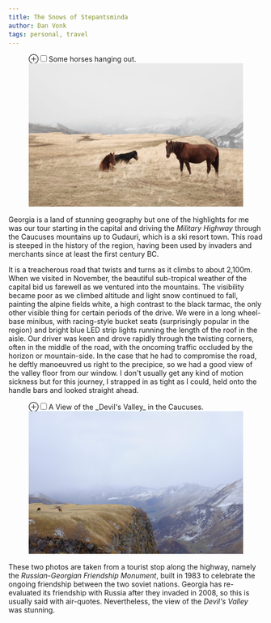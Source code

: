 ```yaml
---
title: The Snows of Stepantsminda
author: Dan Vonk
tags: personal, travel
---
```


<figure>
    <label for="horses" class="margin-toggle">&#8853;</label><input type="checkbox" id="horses" class="margin-toggle"/><span class="marginnote">Some horses hanging out.</span>
    <img src="/images/DSCF7233.JPG" alt="Horses" />
</figure>

Georgia is a land of stunning geography but one of the highlights for me was our
tour starting in the capital and driving the _Military Highway_ through the
Caucuses mountains up to Gudauri, which is a ski resort town. This road is
steeped in the history of the region, having been used by invaders and merchants since at
least the first century BC.

It is a treacherous road that twists and turns as it climbs to about 2,100m. When
we visited in November, the beautiful sub-tropical weather of the capital bid us
farewell as we ventured into the mountains. The visibility became poor as 
we climbed altitude and light snow continued to fall, painting the alpine fields
white, a high contrast to the black tarmac, the only other visible thing for
certain periods of the drive. We were in a long wheel-base minibus, with racing-style bucket seats
(surprisingly popular in the region) and bright blue LED strip lights running
the length of the roof in the aisle. Our driver was keen and drove rapidly
through the twisting corners, often in the middle of the road, with the oncoming
traffic occluded by the horizon or mountain-side. In the case that he had to
compromise the road, he deftly manoeuvred us right to the precipice, so we had a
good view of the valley floor from our window. I don't usually
get any kind of motion sickness but for this journey, I strapped in as tight as
I could, held onto the handle bars and looked straight ahead.

<figure>
    <label for="stepant" class="margin-toggle">&#8853;</label><input type="checkbox" id="stepant" class="margin-toggle"/><span class="marginnote">A View of the _Devil's Valley_ in the Caucuses.</span>
    <img src="/images/DSCF7217.JPG" alt="dramatic view of the valley" />
</figure>

These two photos are taken from a tourist stop along the highway, namely the
_Russian-Georgian Friendship Monument_, built in 1983 to celebrate the ongoing
friendship between the two soviet nations. Georgia has re-evaluated its
friendship with Russia after they invaded in 2008, so this is usually said with
air-quotes. Nevertheless, the view of the _Devil's Valley_ was stunning.
